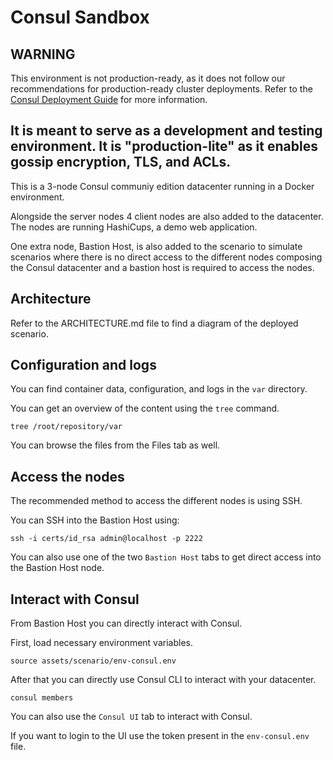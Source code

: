 # Consul Sandbox

WARNING
-------------------------------------------------------------------------
This environment is not production-ready, as it does not follow our
recommendations for production-ready cluster deployments. Refer to the
[Consul Deployment Guide](https://developer.hashicorp.com/consul/tutorials/production-vms/deployment-guide)
for more information.

It is meant to serve as a development and testing environment. It is
"production-lite" as it enables gossip encryption, TLS, and ACLs.
-------------------------------------------------------------------------

This is a 3-node Consul communiy edition datacenter running in a Docker environment.

Alongside the server nodes 4 client nodes are also added to the datacenter. The
nodes are running HashiCups, a demo web application.

One extra node, Bastion Host, is also added to the scenario to simulate scenarios
where there is no direct access to the different nodes composing the Consul 
datacenter and a bastion host is required to access the nodes.

## Architecture

Refer to the ARCHITECTURE.md file to find a diagram of the deployed scenario.

## Configuration and logs

You can find container data, configuration, and logs in the `var` directory. 


You can get an overview of the content using the `tree` command.

```
tree /root/repository/var
```

You can browse the files from the Files tab as well.

## Access the nodes

The recommended method to access the different nodes is using SSH.

You can SSH into the Bastion Host using:

```
ssh -i certs/id_rsa admin@localhost -p 2222
```

You can also use one of the two `Bastion Host` tabs to get direct access into
the Bastion Host node.

## Interact with Consul

From Bastion Host you can directly interact with Consul.

First, load necessary environment variables.

```
source assets/scenario/env-consul.env 
```

After that you can directly use Consul CLI to interact with your datacenter.

```
consul members
```

You can also use the `Consul UI` tab to interact with Consul.

If you want to login to the UI use the token present in the `env-consul.env` file.